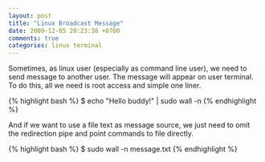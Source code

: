 ```yaml
---
layout: post
title: "Linux Broadcast Message"
date: 2009-12-05 20:23:38 +0700
comments: true
categories: linux terminal
---
```

Sometimes, as linux user (especially as command line user), we need to send
message to another user. The message will appear on user terminal. To do this,
all we need is root access and simple one liner.

{% highlight bash %}
$ echo "Hello buddy!" | sudo wall -n
{% endhighlight %}

And if we want to use a file text as message source, we just need to omit the
redirection pipe and point commands to file directly.

{% highlight bash %}
$ sudo wall -n message.txt
{% endhighlight %}
